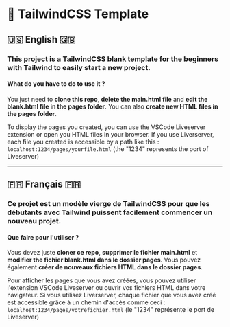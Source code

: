 # 🌱 TailwindCSS Template

## 🇺🇸 English 🇬🇧

<h3>This project is a TailwindCSS blank template for the beginners with Tailwind to easily start a new project.</h3>



<h4>What do you have to do to use it ?</h4>

You just need to **clone this repo**, **delete the main.html file** and **edit the blank.html file in the pages folder**. You can also **create new HTML files in the pages folder**.

To display the pages you created, you can use the VSCode Liveserver extension or open you HTML files in your browser.
If you use Liverserver, each file you created is accessible by a path like this : `localhost:1234/pages/yourfile.html` (the "1234" represents the port of Liveserver)

---

## 🇫🇷 Français 🇫🇷

<h3>Ce projet est un modèle vierge de TailwindCSS pour que les débutants avec Tailwind puissent facilement commencer un nouveau projet.</h3>



<h4>Que faire pour l'utiliser ?</h4>

Vous devez juste **cloner ce repo**, **supprimer le fichier main.html** et **modifier the fichier blank.html dans le dossier pages**. Vous pouvez également **créer de nouveaux fichiers HTML dans le dossier pages**.

Pour afficher les pages que vous avez créées, vous pouvez utiliser l'extension VSCode Liveserver ou ouvrir vos fichiers HTML dans votre navigateur.
Si vous utilisez Liverserver, chaque fichier que vous avez créé est accessible grâce à un chemin d'accès comme ceci : `localhost:1234/pages/votrefichier.html` (le "1234" représente le port de Liveserver)


